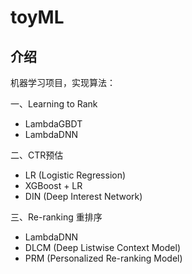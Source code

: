 # toyML

## 介绍

机器学习项目，实现算法：

一、Learning to Rank

- LambdaGBDT
- LambdaDNN

二、CTR预估

- LR (Logistic Regression)
- XGBoost + LR
- DIN (Deep Interest Network)

三、Re-ranking 重排序
- LambdaDNN
- DLCM (Deep Listwise Context Model)
- PRM (Personalized Re-ranking Model)





